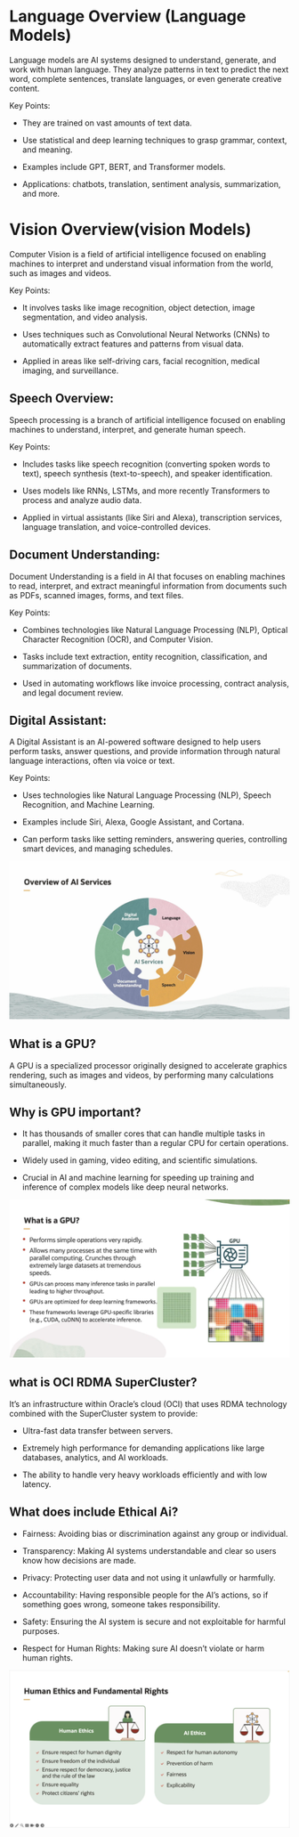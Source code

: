 
# Language Overview (Language Models)

Language models are AI systems designed to understand, generate, and work with human language. They analyze patterns in text to predict the next word, complete sentences, translate languages, or even generate creative content.

Key Points:

  * They are trained on vast amounts of text data.

  * Use statistical and deep learning techniques to grasp grammar, context, and meaning.

  *  Examples include GPT, BERT, and Transformer models.

  * Applications: chatbots, translation, sentiment analysis, summarization, and more.



  # Vision Overview(vision Models)

   Computer Vision is a field of artificial intelligence focused on enabling machines to interpret and understand visual information from the world, such as images and videos.

 Key Points:

   * It involves tasks like image recognition, object detection, image segmentation, and video analysis.

   * Uses techniques such as Convolutional Neural Networks (CNNs) to automatically extract features and patterns from visual data.

   * Applied in areas like self-driving cars, facial recognition, medical imaging, and surveillance.




## Speech Overview:

Speech processing is a branch of artificial intelligence focused on enabling machines to understand, interpret, and generate human speech.

 Key Points:

  * Includes tasks like speech recognition (converting spoken words to text), speech synthesis (text-to-speech), and speaker identification.

  * Uses models like RNNs, LSTMs, and more recently Transformers to process and analyze audio data.

  * Applied in virtual assistants (like Siri and Alexa), transcription services, language translation, and voice-controlled devices.


## Document Understanding:

Document Understanding is a field in AI that focuses on enabling machines to read, interpret, and extract meaningful information from documents such as PDFs, scanned images, forms, and text files.


Key Points:

  * Combines technologies like Natural Language Processing (NLP), Optical Character Recognition (OCR), and Computer Vision.

  * Tasks include text extraction, entity recognition, classification, and summarization of documents.

  * Used in automating workflows like invoice processing, contract analysis, and legal document review.



## Digital Assistant:

A Digital Assistant is an AI-powered software designed to help users perform tasks, answer questions, and provide information through natural language interactions, often via voice or text.

Key Points:

  * Uses technologies like Natural Language Processing (NLP), Speech Recognition, and Machine Learning.

  * Examples include Siri, Alexa, Google Assistant, and Cortana.

  * Can perform tasks like setting reminders, answering queries, controlling smart devices, and managing schedules.

![Ai](../images/ai_model.png)




## What is a GPU?

A GPU is a specialized processor originally designed to accelerate graphics rendering, such as images and videos, by performing many calculations simultaneously.

## Why is GPU important?

  * It has thousands of smaller cores that can handle multiple tasks in parallel, making it much faster than a regular CPU for certain operations.

  * Widely used in gaming, video editing, and scientific simulations.

  * Crucial in AI and machine learning for speeding up training and inference of complex models like deep neural networks.


![gpu](../images/gpu.png)



## what is OCI RDMA SuperCluster?
It’s an infrastructure within Oracle’s cloud (OCI) that uses RDMA technology combined with the SuperCluster system to provide:

  * Ultra-fast data transfer between servers.

  * Extremely high performance for demanding applications like large databases, analytics, and AI workloads.

  * The ability to handle very heavy workloads efficiently and with low latency.

## What does include Ethical Ai?

   * Fairness: Avoiding bias or discrimination against any group or individual.

   * Transparency: Making AI systems understandable and clear so users know how decisions are made.
  
   * Privacy: Protecting user data and not using it unlawfully or harmfully.

   * Accountability: Having responsible people for the AI’s actions, so if something goes wrong, someone takes responsibility.

   * Safety: Ensuring the AI system is secure and not exploitable for harmful purposes.

   * Respect for Human Rights: Making sure AI doesn’t violate or harm human rights.

![ethical](../images/ethical_ai.png)